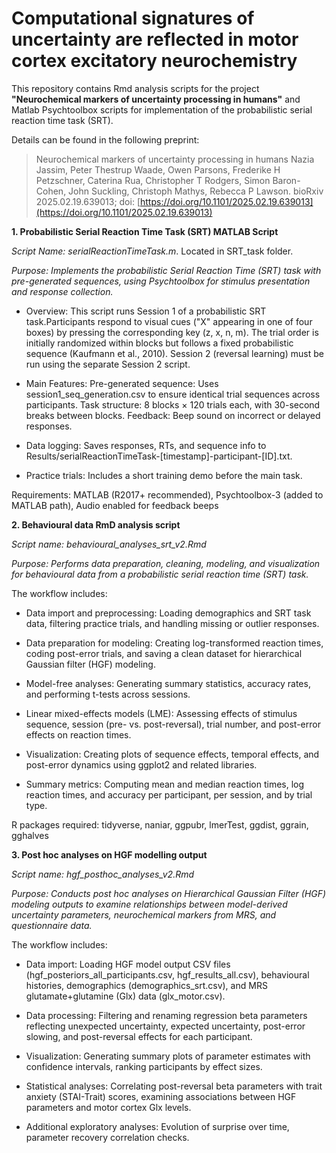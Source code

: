 # Computational signatures of uncertainty are reflected in motor cortex excitatory neurochemistry
This repository contains Rmd analysis scripts for the project **"Neurochemical markers of uncertainty processing in humans"** and Matlab Psychtoolbox scripts for implementation of the probabilistic serial reaction time task (SRT). 

Details can be found in the following preprint:
> Neurochemical markers of uncertainty processing in humans
Nazia Jassim, Peter Thestrup Waade, Owen Parsons, Frederike H Petzschner, Caterina Rua, Christopher T Rodgers, Simon Baron-Cohen, John Suckling, Christoph Mathys, Rebecca P Lawson. bioRxiv 2025.02.19.639013; doi: [https://doi.org/10.1101/2025.02.19.639013](https://doi.org/10.1101/2025.02.19.639013)


**1. Probabilistic Serial Reaction Time Task (SRT) MATLAB Script**

_Script Name: serialReactionTimeTask.m_. Located in SRT_task folder.

_Purpose: Implements the probabilistic Serial Reaction Time (SRT) task with pre-generated sequences, using Psychtoolbox for stimulus presentation and response collection._

* Overview: This script runs Session 1 of a probabilistic SRT task.Participants respond to visual cues ("X" appearing in one of four boxes) by pressing the corresponding key (z, x, n, m). The trial order is initially randomized within blocks but follows a fixed probabilistic sequence (Kaufmann et al., 2010). Session 2 (reversal learning) must be run using the separate Session 2 script.

* Main Features: 
Pre-generated sequence: Uses session1_seq_generation.csv to ensure identical trial sequences across participants.
Task structure: 8 blocks × 120 trials each, with 30-second breaks between blocks.
Feedback: Beep sound on incorrect or delayed responses.

* Data logging: Saves responses, RTs, and sequence info to Results/serialReactionTimeTask-[timestamp]-participant-[ID].txt.

* Practice trials: Includes a short training demo before the main task.

Requirements:  MATLAB (R2017+ recommended), Psychtoolbox-3 (added to MATLAB path), Audio enabled for feedback beeps

**2. Behavioural data RmD analysis script**

_Script name: behavioural_analyses_srt_v2.Rmd_

_Purpose: Performs data preparation, cleaning, modeling, and visualization for behavioural data from a probabilistic serial reaction time (SRT) task._ 

The workflow includes:

* Data import and preprocessing: Loading demographics and SRT task data, filtering practice trials, and handling missing or outlier responses.

* Data preparation for modeling: Creating log-transformed reaction times, coding post-error trials, and saving a clean dataset for hierarchical Gaussian filter (HGF) modeling.

* Model-free analyses: Generating summary statistics, accuracy rates, and performing t-tests across sessions.

* Linear mixed-effects models (LME):  Assessing effects of stimulus sequence, session (pre- vs. post-reversal), trial number, and post-error effects on reaction times.

* Visualization: Creating plots of sequence effects, temporal effects, and post-error dynamics using ggplot2 and related libraries.

* Summary metrics: Computing mean and median reaction times, log reaction times, and accuracy per participant, per session, and by trial type.

R packages required: tidyverse, naniar, ggpubr, lmerTest, ggdist, ggrain, gghalves

**3. Post hoc analyses on HGF modelling output**

_Script name: hgf_posthoc_analyses_v2.Rmd_

_Purpose: Conducts post hoc analyses on Hierarchical Gaussian Filter (HGF) modeling outputs to examine relationships between model-derived uncertainty parameters, neurochemical markers from MRS, and questionnaire data._

The workflow includes:

* Data import: Loading HGF model output CSV files (hgf_posteriors_all_participants.csv, hgf_results_all.csv), behavioural histories, demographics (demographics_srt.csv), and MRS glutamate+glutamine (Glx) data (glx_motor.csv).

* Data processing: Filtering and renaming regression beta parameters reflecting unexpected uncertainty, expected uncertainty, post-error slowing, and post-reversal effects for each participant.

* Visualization: Generating summary plots of parameter estimates with confidence intervals, ranking participants by effect sizes.

* Statistical analyses: Correlating post-reversal beta parameters with trait anxiety (STAI-Trait) scores, examining associations between HGF parameters and motor cortex Glx levels.

* Additional exploratory analyses: Evolution of surprise over time, parameter recovery correlation checks. 
